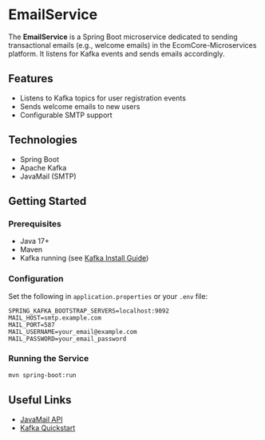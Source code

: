 # EmailService

The **EmailService** is a Spring Boot microservice dedicated to sending transactional emails (e.g., welcome emails) in the EcomCore-Microservices platform. It listens for Kafka events and sends emails accordingly.

## Features

- Listens to Kafka topics for user registration events
- Sends welcome emails to new users
- Configurable SMTP support

## Technologies

- Spring Boot
- Apache Kafka
- JavaMail (SMTP)

## Getting Started

### Prerequisites

- Java 17+
- Maven
- Kafka running (see [Kafka Install Guide](https://learn.conduktor.io/kafka/how-to-install-apache-kafka-on-windows/))

### Configuration

Set the following in `application.properties` or your `.env` file:

```
SPRING_KAFKA_BOOTSTRAP_SERVERS=localhost:9092
MAIL_HOST=smtp.example.com
MAIL_PORT=587
MAIL_USERNAME=your_email@example.com
MAIL_PASSWORD=your_email_password
```

### Running the Service

```bash
mvn spring-boot:run
```

## Useful Links

- [JavaMail API](https://javaee.github.io/javamail/)
- [Kafka Quickstart](https://learn.conduktor.io/kafka/how-to-install-apache-kafka-on-windows/)
